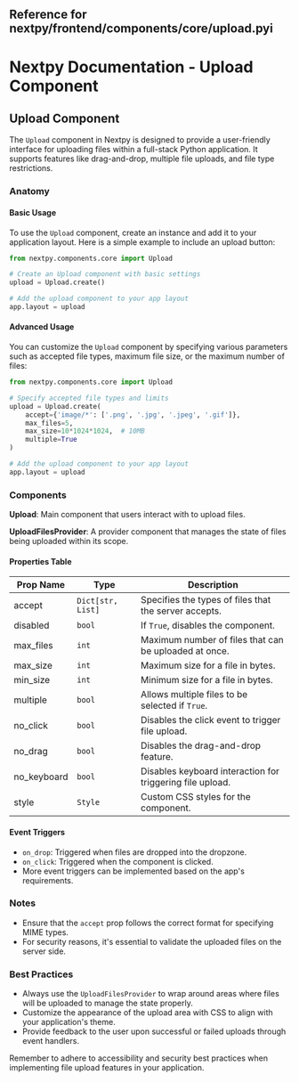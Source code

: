 ##  Reference for nextpy/frontend/components/core/upload.pyi

# Nextpy Documentation - Upload Component

## Upload Component

The `Upload` component in Nextpy is designed to provide a user-friendly interface for uploading files within a full-stack Python application. It supports features like drag-and-drop, multiple file uploads, and file type restrictions.

### Anatomy

#### Basic Usage

To use the `Upload` component, create an instance and add it to your application layout. Here is a simple example to include an upload button:

```python
from nextpy.components.core import Upload

# Create an Upload component with basic settings
upload = Upload.create()

# Add the upload component to your app layout
app.layout = upload
```

#### Advanced Usage

You can customize the `Upload` component by specifying various parameters such as accepted file types, maximum file size, or the maximum number of files:

```python
from nextpy.components.core import Upload

# Specify accepted file types and limits
upload = Upload.create(
    accept={'image/*': ['.png', '.jpg', '.jpeg', '.gif']},
    max_files=5,
    max_size=10*1024*1024,  # 10MB
    multiple=True
)

# Add the upload component to your app layout
app.layout = upload
```

### Components

**Upload**: Main component that users interact with to upload files.

**UploadFilesProvider**: A provider component that manages the state of files being uploaded within its scope.

#### Properties Table

| Prop Name   | Type                           | Description                                                 |
|-------------|--------------------------------|-------------------------------------------------------------|
| accept      | `Dict[str, List]`              | Specifies the types of files that the server accepts.       |
| disabled    | `bool`                         | If `True`, disables the component.                          |
| max_files   | `int`                          | Maximum number of files that can be uploaded at once.       |
| max_size    | `int`                          | Maximum size for a file in bytes.                           |
| min_size    | `int`                          | Minimum size for a file in bytes.                           |
| multiple    | `bool`                         | Allows multiple files to be selected if `True`.             |
| no_click    | `bool`                         | Disables the click event to trigger file upload.            |
| no_drag     | `bool`                         | Disables the drag-and-drop feature.                         |
| no_keyboard | `bool`                         | Disables keyboard interaction for triggering file upload.   |
| style       | `Style`                        | Custom CSS styles for the component.                        |

#### Event Triggers

- `on_drop`: Triggered when files are dropped into the dropzone.
- `on_click`: Triggered when the component is clicked.
- More event triggers can be implemented based on the app's requirements.

### Notes

- Ensure that the `accept` prop follows the correct format for specifying MIME types.
- For security reasons, it's essential to validate the uploaded files on the server side.

### Best Practices

- Always use the `UploadFilesProvider` to wrap around areas where files will be uploaded to manage the state properly.
- Customize the appearance of the upload area with CSS to align with your application's theme.
- Provide feedback to the user upon successful or failed uploads through event handlers.

Remember to adhere to accessibility and security best practices when implementing file upload features in your application.